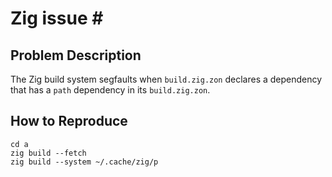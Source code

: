 # Zig issue \#

## Problem Description

The Zig build system segfaults when `build.zig.zon`
declares a dependency that has a `path` dependency
in its `build.zig.zon`.

## How to Reproduce

```
cd a
zig build --fetch
zig build --system ~/.cache/zig/p
```
